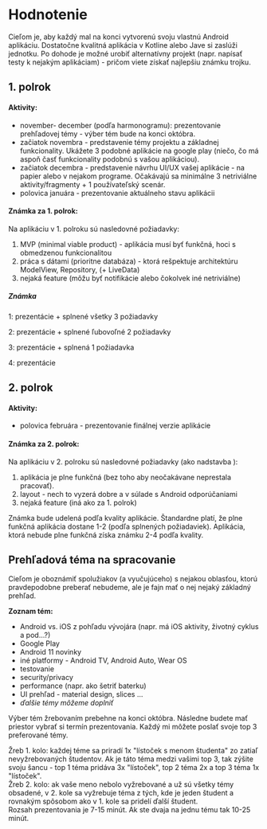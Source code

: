 # Hodnotenie

Cieľom je, aby každý mal na konci vytvorenú svoju vlastnú Android aplikáciu. Dostatočne kvalitná aplikácia v Kotline alebo Jave si zaslúži jednotku. Po dohode je možné urobiť alternatívny projekt (napr. napísať testy k nejakým aplikáciam) - pričom viete získať najlepšiu známku trojku.

## 1. polrok

#### Aktivity:

* november- december (podľa harmonogramu): prezentovanie prehľadovej témy - výber tém bude na konci októbra. 
* začiatok novembra - predstavenie témy projektu a základnej funkcionality. Ukážete 3 podobné aplikácie na google play (niečo, čo má aspoň časť funkcionality podobnú s vašou aplikáciou).
* začiatok decembra -  predstavenie návrhu UI/UX vašej aplikácie - na papier alebo v nejakom programe. Očakávajú sa minimálne 3 netriviálne aktivity/fragmenty + 1 používateľský scenár.
* polovica januára - prezentovanie aktuálneho stavu aplikácii

#### Známka za 1. polrok:

Na aplikáciu v 1. polroku sú nasledovné požiadavky:

1. MVP (minimal viable product) - aplikácia musí byť funkčná, hoci s obmedzenou funkcionalitou
2. práca s dátami (prioritne databáza) - ktorá rešpektuje architektúru ModelView, Repository, (+ LiveData)
3. nejaká feature (môžu byť notifikácie alebo čokolvek iné netriviálne)

##### Známka

1: prezentácie + splnené všetky 3 požiadavky 

2: prezentácie + splnené ľubovoľné 2 požiadavky

3: prezentácie + splnená 1 požiadavka

4: prezentácie

## 2. polrok

#### Aktivity:

* polovica februára - prezentovanie finálnej verzie aplikácie

#### Známka za 2. polrok:

Na aplikáciu v 2. polroku sú nasledovné požiadavky (ako nadstavba ):

1. aplikácia je plne funkčná (bez toho aby neočakávane neprestala pracovať).
2. layout - nech to vyzerá dobre a v súlade s Android odporúčaniami
3. nejaká feature (iná ako za 1. polrok)

Známka bude udelená podľa kvality aplikácie. Štandardne platí, že plne funkčná aplikácia dostane 1-2 (podľa splnených požiadaviek). Aplikácia, ktorá nebude plne funkčná získa známku 2-4 podľa kvality.

## Prehľadová téma na spracovanie  
Cieľom je oboznámiť spolužiakov (a vyučujúceho) s nejakou oblasťou, ktorú pravdepodobne preberať nebudeme, ale je fajn mať o nej nejaký základný prehľad.

**Zoznam tém:**

+ Android vs. iOS z pohľadu vývojára (napr. má iOS aktivity, životný cyklus a pod...?)
+ Google Play  
+ Android 11 novinky  
+ iné platformy - Android TV, Android Auto, Wear OS  
+ testovanie  
+ security/privacy  
+ performance (napr. ako šetriť baterku)  
+ UI prehľad - material design, slices ...
+ *ďalšie témy môžeme doplniť*

Výber tém žrebovaním prebehne na konci októbra.  Následne budete mať priestor vybrať si termín prezentovania.
Každý mi môžete poslať svoje top 3 preferované témy.

Žreb 1. kolo: každej téme sa priradí 1x "lístoček s menom študenta" zo zatiaľ nevyžrebovaných študentov. Ak je táto téma medzi vašimi top 3, tak zýšite svoju šancu - top 1 téma pridáva 3x "lístoček", top 2 téma 2x a top 3 téma 1x "lístoček".  
Žreb 2. kolo: ak vaše meno nebolo vyžrebované a už sú všetky témy obsadené, v 2. kole sa vyžrebuje téma z tých, kde je jeden študent a rovnakým spôsobom ako v 1. kole sa pridelí ďalší študent.  
Rozsah prezentovania je 7-15 minút. Ak ste dvaja na jednu tému tak 10-25 minút.

